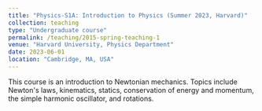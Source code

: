 ```yaml
---
title: "Physics-S1A: Introduction to Physics (Summer 2023, Harvard)"
collection: teaching
type: "Undergraduate course"
permalink: /teaching/2015-spring-teaching-1
venue: "Harvard University, Physics Department"
date: 2023-06-01
location: "Cambridge, MA, USA"
---
```

This course is an introduction to Newtonian mechanics. Topics include Newton's laws, kinematics, statics, conservation of energy and momentum, the simple harmonic oscillator, and rotations.
